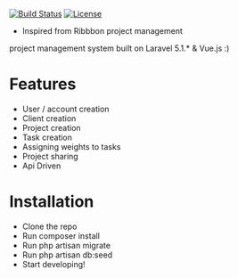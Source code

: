 [![Build Status](https://travis-ci.org/laravel/framework.svg)](https://travis-ci.org/laravel/framework)
[![License](https://poser.pugx.org/laravel/framework/license.svg)](https://packagist.org/packages/laravel/framework)

* Inspired from Ribbbon project management

project management system built on Laravel 5.1.* & Vue.js :)

# Features
  - User / account creation
  - Client creation
  - Project creation
  - Task creation 
  - Assigning weights to tasks
  - Project sharing
  - Api Driven

   
# Installation
 - Clone the repo
 - Run composer install
 - Run php artisan migrate
 - Run php artisan db:seed
 - Start developing!


